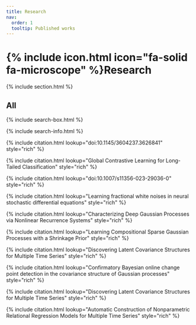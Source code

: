 ```yaml
---
title: Research
nav:
  order: 1
  tooltip: Published works
---
```


# {% include icon.html icon="fa-solid fa-microscope" %}Research


{% include section.html %}

## All

{% include search-box.html %}

{% include search-info.html %}


{% include citation.html lookup="doi:10.1145/3604237.3626841" style="rich" %}

{% include citation.html lookup="Global Contrastive Learning for Long-Tailed Classification" style="rich" %}

{% include citation.html lookup="doi:10.1007/s11356-023-29036-0" style="rich" %}



{% include citation.html lookup="Learning fractional white noises in neural stochastic differential equations" style="rich" %}

{% include citation.html lookup="Characterizing Deep Gaussian Processes via Nonlinear Recurrence Systems" style="rich" %}

{% include citation.html lookup="Learning Compositional Sparse Gaussian Processes with a Shrinkage Prior" style="rich" %}

{% include citation.html lookup="Discovering Latent Covariance Structures for Multiple Time Series" style="rich" %}


{% include citation.html lookup="Confirmatory Bayesian online change point detection in the covariance structure of Gaussian processes" style="rich" %}

{% include citation.html lookup="Discovering Latent Covariance Structures for Multiple Time Series" style="rich" %}

{% include citation.html lookup="Automatic Construction of Nonparametric Relational Regression Models for Multiple Time Series" style="rich" %}









